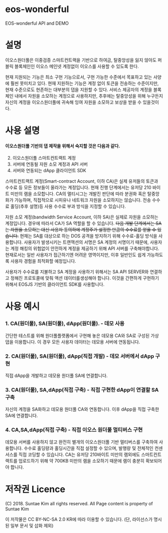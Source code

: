 # eos-wonderful
EOS-wonderful API and DEMO 


# 설명 
이오스원더풀은 이중검증 스마트컨트랙을 기반으로 하여금, 탈중앙성을 잃지 않아도 퍼블릭 블록체인인 이오스 메인넷 계정없이 이오스를 사용할 수 있도록 한다.

현재 지원되는 기능은 최소 구현 기능으로서, 구현 가능한 수준에서 목표하고 있는 사양에 훨씬 못미치고 있다. 현재 지원하는 기능은 계정 없이 토큰을 전송하는 수준이지만, 현재 수준으로도 현존하는 대부분의 댑을 지원할 수 있다. 서비스 제공자의 계정을 블록체인 내에서 자원을 소모하는 계정으로 사용하지만, 추후에는 탈중앙성을 위해 누구든지 자신의 계정을 이오스원더풀에 귀속해 잉여 자원을 소모하고 보상을 받을 수 있을것이다.

# 사용 설명
#### 이오스원더풀 기반의 댑 제작을 위해서 숙지할 것은 다음과 같다.
2. 이오스원더풀 스마트컨트랙트 계정
3. 서버에 연동될 자원 소모 계정과 API 서버
4. 서버와 연동되는 dApp 클라이언트 SDK

스마트컨트랙트 계정(Smart-contract Account, 이하 CA)은 실제 유저들의 토큰과 수수료 등 모든 정보들이 올라가는 계정입니다. 현재 진행 단계에서는 유저당 210 바이트 미만의 램을 소모합니다. CA의 멀티시그는 개발진 판단에 따라 분권화 혹은 탈중앙화가 가능하며, 직접적으로 시피유나 네트워크 자원을 소모하지는 않습니다. 전송 수수료 홀딩(추후 설명)등 사용 수수료 부과 방식을 지정할 수 있습니다.

자원 소모 계정(bandwidth Service Account, 이하 SA)은 실제로 자원을 소모하는 계정입니다. 경우에 따라서 CA가 SA 역할을 할 수 있습니다. ~~다음 개발 단계에서는 SA는 자원을 소모하는 대신 사용자 동의하에 계정주가 설정한 만큼의 수수료를 얻을 수 있습니다.~~ 현재는 SA를 대상으로 하는 DOS 공격을 방지하기 위해 수수료-홀딩 방식을 사용합니다. 사용자가 발생시키는 트랜잭션의 서명은 SA 계정의 서명이기 때문에, 사용자는 계정 해킹의 위험없이 안전하게 계정을 제공하기 위해 API 서버를 구축해야합니다. 현재로서는 일반 사용자가 접근하기엔 어려운 영역이지만, 이후 일반인도 쉽게 가능하도록 사용자 경험을 최적화할 예정입니다.

사용자가 수수료를 지불하고 SA 계정을 사용하기 위해서는 SA API SERVER와 연결하고 정해진 프로토콜에 맞춰 액션 데이터를생성해야 합니다. 이것을 간편하게 구현하기 위해서 EOSJS 기반의 클라이언트 SDK를 사용합니다.

# 사용 예시
### 1. CA(원더풀), SA(원더풀), dApp(원더풀). - 데모 사용
간단한 테스트를 위해 원더풀플랫폼에서 구현해 놓은 데모용 CA와 SA로 구성된 가상 댑을 이용합니다. 이 경우 모든 사용자 데이터는 데모용 서버에 연동됩니다.
### 2. CA(원더풀), SA(원더풀), dApp(직접 개발) - 데모 서버에서 dApp 구현
직접 dApp을 개발하고 데모용 원더풀 SA에 연결합니다.
### 3. CA(원더풀), SA,dApp(직접 구축) - 직접 구현한 dApp이 연결할 SA 구축
자신의 계정을 SA화하고 데모용 원더풀 CA와 연동합니다. 이후 dApp을 직접 구축한 SA에 연결합니다.
### 4. CA,SA,dApp(직접 구축) - 직접 이오스 원더풀 멀티버스 구현
데모용 서버를 사용하지 않고 완전히 별개의 이오스원더풀 기반 멀티버스를 구축하여 사용합니다. 수수료 홀딩량과 홀딩시간을 직접 설정할 수 있으며, 발행량 및 전체적인 컨센서스를 직접 코딩할 수 있습니다. CA는 유저당 210바이트 미만의 램외에도 스마트컨트랙트를 업로드하기 위해 약 700KB 미만의 램을 소모하기 때문에 램이 충분히 확보되어야 합니다.

# 저작권 Licence
(C) 2018. Suntae Kim all rights reserved. All Page content is property of Suntae Kim

이 저작물은 CC BY-NC-SA 2.0 KR에 따라 이용할 수 있습니다. (단, 라이선스가 명시된 일부 문서 및 삽화 제외)
